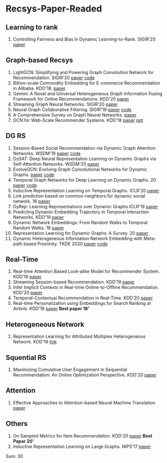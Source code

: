 # Recsys-Paper-Readed

## Learning to rank
1. Controlling Fairness and Bias in Dynamic Learning-to-Rank. SIGIR'20 [paper](https://dl.acm.org/doi/pdf/10.1145/3397271.3401100) 

## Graph-based Recsys
1. LightGCN: Simplifying and Powering Graph Convolution Network for Recommendation. SIGIR'20 [paper](https://dl.acm.org/doi/pdf/10.1145/3397271.3401063) [code]()
2. Billion-scale Commodity Embedding for E-commerce Recommendation in Alibaba. KDD'18. [paper](https://dl.acm.org/doi/10.1145/3219819.3219869)
3. Gemini: A Novel and Universal Heterogeneous Graph Information Fusing Framework for Online Recommendations. KDD'20 [paper](https://dl.acm.org/doi/10.1145/3394486.3403388)
4. Streaming Graph Neural Networks. SIGIR'20 [paper](https://dl.acm.org/doi/pdf/10.1145/3397271.3401092)
5. Neural Graph Collaborative Filtering. SIGIR'19 [paper](https://dl.acm.org/doi/pdf/10.1145/3331184.3331267) [code](https://github.com/xiangwang1223/neural_graph_collaborative_filtering)
6. A Comprehensive Survey on Graph Neural Networks. [paper](https://ieeexplore.ieee.org/stamp/stamp.jsp?tp=&arnumber=9046288)
7. GCN for Web-Scale Recommender Systems. KDD'18 [paper](https://dl.acm.org/doi/10.1145/3219819.3219890) [ppt](https://pdfs.semanticscholar.org/d154/dd56fcdbe4ef019aeab475f4bf686573380e.pdf)
## DG RS
1. Session-Based Social Recommendation via Dynamic Graph Attention Networks. WSDM'19 [paper](http://www.cs.toronto.edu/~lcharlin/papers/fp4571-songA.pdf) [code](https://arxiv.org/abs/1902.09362)
2. DySAT: Deep Neural Representation Learning on Dynamic Graphs via Self-Attention Networks. WSDM'20 [paper](https://dl.acm.org/doi/pdf/10.1145/3336191.3371845)
3. EvolveGCN: Evolving Graph Convolutional Networks for Dynamic Graphs. [paper](https://arxiv.org/pdf/1902.10191.pdf) [code](https://arxiv.org/abs/1902.10191)
4. Temporal Graph Networks for Deep Learning on Dynamic Graphs. 20 [paper](https://arxiv.org/pdf/2006.10637.pdf) [code](https://arxiv.org/abs/2006.10637#:~:text=In%20this%20paper%2C%20we%20present%20Temporal%20Graph%20Networks,being%20at%20the%20same%20time%20more%20computationally%20efficient.)
5. Inductive Representation Learning on Temporal Graphs. ICLR'20 [paper](https://openreview.net/pdf?id=rJeW1yHYwH)
6. Link prediction based on common-neighbors for dynamic social network. 16 [paper](https://core.ac.uk/download/pdf/82094677.pdf)
7. DyRep: Learning Representations over Dynamic Graphs.ICLR'19 [paper](https://openreview.net/forum?id=HyePrhR5KX)
8. Predicting Dynamic Embedding Trajectory in Temporal Interaction Networks. KDD'19 [paper](https://dl.acm.org/doi/pdf/10.1145/3292500.3330895)
9. Dynamic Network Embeddings: From Random Walks to Temporal Random Walks. 18 [paper](https://ieeexplore.ieee.org/stamp/stamp.jsp?tp=&arnumber=8622109)
10. Representation Learning for Dynamic Graphs: A Survey. 20 [paper](https://jmlr.org/papers/volume21/19-447/19-447.pdf)
11. Dynamic Heterogeneous Information Network Embedding with Meta-path based Proximity. TKDE 2020 [paper](http://www.shichuan.org/doc/89.pdf) [code](https://github.com/rootlu/DyHNE)
## Real-Time
1. Real-time Attention Based Look-alike Model for Recommender System. KDD'19 [paper](https://dl.acm.org/doi/pdf/10.1145/3292500.3330707)
2. Streaming Session-based Recommendation. KDD'19 [paper](https://dl.acm.org/doi/pdf/10.1145/3292500.3330839)
3. Infer Implicit Contexts in Real-time Online-to-Offline Recommendation. KDD'20 [paper](https://dl.acm.org/doi/pdf/10.1145/3292500.3330716)
4. Temporal-Contextual Recommendation in Real-Time. KDD'20 [paper](https://dl.acm.org/doi/pdf/10.1145/3394486.3403278)
5. Real-time Personalization using Embeddings for Search Ranking at Airbnb. KDD'18 [paper](https://dl.acm.org/doi/10.1145/3219819.3219885) **Best paper 18'**

## Heterogeneous Network
1. Representation Learning for Attributed Multiplex Heterogeneous Network. KDD'19 [link](https://dl.acm.org/doi/pdf/10.1145/3292500.3330964)

## Squential RS
1. Maximizing Cumulative User Engagement in Sequential Recommendation: An Online Optimization Perspective. KDD'20 [paper](https://dl.acm.org/doi/10.1145/3394486.3403329)

## Attention
1. Effective Approaches to Attention-based Neural Machine Translation. [paper](https://arxiv.org/pdf/1508.04025.pdf)

## Others
1. On Sampled Metrics for Item Recommendation. KDD'20 [paper](https://dl.acm.org/doi/10.1145/3394486.3403226) **Best Papar 20'**
2. Inductive Representation Learning on Large Graphs. NIPS'17 [paper](http://papers.nips.cc/paper/6703-inductive-representation-learning-on-large-graphs.pdf)

Sum: 30
